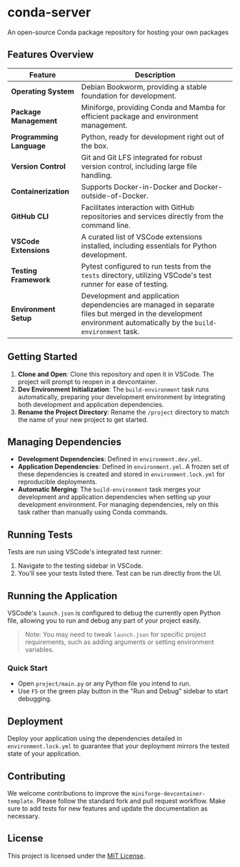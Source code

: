 # conda-server

An open-source Conda package repository for hosting your own packages

## Features Overview

| Feature                 | Description                                                                                           |
|-------------------------|-------------------------------------------------------------------------------------------------------|
| **Operating System**    | Debian Bookworm, providing a stable foundation for development.                   |
| **Package Management**  | Miniforge, providing Conda and Mamba for efficient package and environment management.       |
| **Programming Language**| Python, ready for development right out of the box.                          |
| **Version Control**     | Git and Git LFS integrated for robust version control, including large file handling.          |
| **Containerization**    | Supports Docker-in-Docker and Docker-outside-of-Docker.              |
| **GitHub CLI**          | Facilitates interaction with GitHub repositories and services directly from the command line.         |
| **VSCode Extensions**   | A curated list of VSCode extensions installed, including essentials for Python development.           |
| **Testing Framework**   | Pytest configured to run tests from the `tests` directory, utilizing VSCode's test runner for ease of testing.      |
| **Environment Setup**   | Development and application dependencies are managed in separate files but merged in the development environment automatically by the `build-environment` task.    |

## Getting Started

1. **Clone and Open**: Clone this repository and open it in VSCode. The project will prompt to reopen in a devcontainer.
1. **Dev Environment Initialization**: The `build-environment` task runs automatically, preparing your development environment by integrating both development and application dependencies.
1. **Rename the Project Directory**: Rename the `/project` directory to match the name of your new project to get started.

## Managing Dependencies

- **Development Dependencies**: Defined in `environment.dev.yml`.
- **Application Dependencies**: Defined in `environment.yml`. A frozen set of these dependencies is created and stored in `environment.lock.yml` for reproducible deployments.
- **Automatic Merging**: The `build-environment` task merges your development and application dependencies when setting up your development environment. For managing dependencies, rely on this task rather than manually using Conda commands.

## Running Tests

Tests are run using VSCode's integrated test runner:

1. Navigate to the testing sidebar in VSCode.
1. You'll see your tests listed there. Test can be run directly from the UI.

## Running the Application

VSCode's `launch.json` is configured to debug the currently open Python file, allowing you to run and debug any part of your project easily.

> Note: You may need to tweak `launch.json` for specific project requirements, such as adding arguments or setting environment variables.

### Quick Start

- Open `project/main.py` or any Python file you intend to run.
- Use `F5` or the green play button in the "Run and Debug" sidebar to start debugging.

## Deployment

Deploy your application using the dependencies detailed in `environment.lock.yml` to guarantee that your deployment mirrors the tested state of your application.

## Contributing

We welcome contributions to improve the `miniforge-devcontainer-template`. Please follow the standard fork and pull request workflow. Make sure to add tests for new features and update the documentation as necessary.

## License

This project is licensed under the [MIT License](LICENSE.md).
